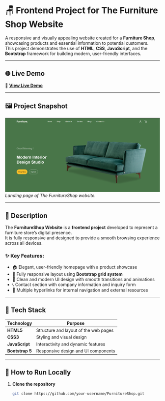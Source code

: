# 🪑 Frontend Project for The Furniture Shop Website

A responsive and visually appealing website created for a **Furniture Shop**, showcasing products and essential information to potential customers.  
This project demonstrates the use of **HTML**, **CSS**, **JavaScript**, and the **Bootstrap** framework for building modern, user-friendly interfaces.

---

## 🌐 Live Demo

🔗 **[View Live Demo](https://your-demo-link-here.com)**  

---

## 🖼️ Project Snapshot

![Landing Page Screenshot](./images/landing-page.png)  
*Landing page of The FurnitureShop website.*

---

## 📖 Description

The **FurnitureShop Website** is a **frontend project** developed to represent a furniture store’s digital presence.  
It is fully responsive and designed to provide a smooth browsing experience across all devices.

### ✨ Key Features:
- 🏠 Elegant, user-friendly homepage with a product showcase  
- 📱 Fully responsive layout using **Bootstrap grid system**  
- 🎨 Clean and modern UI design with smooth transitions and animations   
- 📞 Contact section with company information and inquiry form   
- 🔗 Multiple hyperlinks for internal navigation and external resources  

---

## 🧰 Tech Stack

| Technology | Purpose |
|-------------|----------|
| **HTML5** | Structure and layout of the web pages |
| **CSS3** | Styling and visual design |
| **JavaScript** | Interactivity and dynamic features |
| **Bootstrap 5** | Responsive design and UI components |

---

## 🚀 How to Run Locally

1. **Clone the repository**
   ```bash
   git clone https://github.com/your-username/FurnitureShop.git
